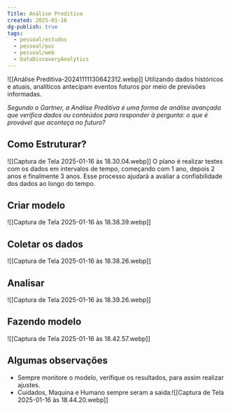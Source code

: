 ```yaml
---
Title: Análise Preditiva
created: 2025-01-16
dg-publish: true
tags:
  - pessoal/estudos
  - pessoal/puc
  - pessoal/web
  - DataDiscoveryAnalytics
---
```

![[Análise Preditiva-20241111130642312.webp]]
Utilizando dados históricos e atuais, analíticos antecipam eventos futuros por meio de previsões informadas.

*Segundo o Gartner, a Análise Preditiva é uma forma de análise avançada que verifica dados ou conteúdos para responder à pergunta: o que é provável que aconteça no futuro?*
## Como Estruturar?
![[Captura de Tela 2025-01-16 às 18.30.04.webp]]
O plano é realizar testes com os dados em intervalos de tempo, começando com 1 ano, depois 2 anos e finalmente 3 anos. Esse processo ajudará a avaliar a confiabilidade dos dados ao longo do tempo.
## Criar modelo
![[Captura de Tela 2025-01-16 às 18.38.39.webp]]
## Coletar os dados
![[Captura de Tela 2025-01-16 às 18.38.26.webp]]
## Analisar
![[Captura de Tela 2025-01-16 às 18.39.26.webp]]
## Fazendo modelo
![[Captura de Tela 2025-01-16 às 18.42.57.webp]]
## Algumas observações
- Sempre monitore o modelo, verifique os resultados, para assim realizar ajustes.
- Cuidados, Maquina e Humano sempre seram a saida:![[Captura de Tela 2025-01-16 às 18.44.20.webp]]
  